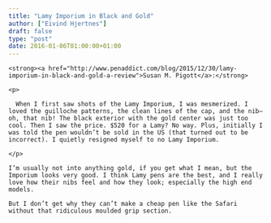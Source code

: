 ```yaml
---
title: "Lamy Imporium in Black and Gold"
author: ["Eivind Hjertnes"]
draft: false
type: "post"
date: 2016-01-06T01:00:00+01:00
---
```


<div class="HTML">
  <div></div>

<p>

</div>

```text
<strong><a href="http://www.penaddict.com/blog/2015/12/30/lamy-imporium-in-black-and-gold-a-review">Susan M. Pigott</a>:</strong>
```

<div class="HTML">
  <div></div>

</p>

</div>

<div class="HTML">
  <div></div>

<blockquote>

</div>

```text
<p>

  When I first saw shots of the Lamy Imporium, I was mesmerized. I loved the guilloche patterns, the clean lines of the cap, and the nib–oh, that nib! The black exterior with the gold center was just too cool. Then I saw the price. $520 for a Lamy? No way. Plus, initially I was told the pen wouldn’t be sold in the US (that turned out to be incorrect). I quietly resigned myself to no Lamy Imporium.

</p>
```

<div class="HTML">
  <div></div>

</blockquote>

</div>

<div class="HTML">
  <div></div>

<p>

</div>

```text
I’m usually not into anything gold, if you get what I mean, but the Imporium looks very good. I think Lamy pens are the best, and I really love how their nibs feel and how they look; especially the high end models.
```

<div class="HTML">
  <div></div>

</p>

</div>

<div class="HTML">
  <div></div>

<p>

</div>

```text
But I don’t get why they can’t make a cheap pen like the Safari without that ridiculous moulded grip section.
```

<div class="HTML">
  <div></div>

</p>

</div>
